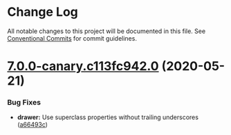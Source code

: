 # Change Log

All notable changes to this project will be documented in this file.
See [Conventional Commits](https://conventionalcommits.org) for commit guidelines.

# [7.0.0-canary.c113fc942.0](https://github.com/material-components/material-components-web/compare/v6.0.0...v7.0.0-canary.c113fc942.0) (2020-05-21)


### Bug Fixes

* **drawer:** Use superclass properties without trailing underscores ([a66493c](https://github.com/material-components/material-components-web/commit/a66493cd8e9717ce32218fb877ca2258ea6ee880))
